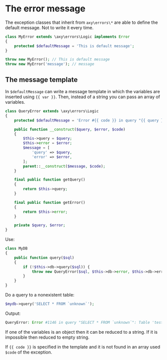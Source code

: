 # The error message

The exception classes that inherit from `axy\errors\*` are able to define the default message.
Not to write it every time.

```php
class MyError extends \axy\errors\Logic implements Error
{
    protected $defaultMessage = 'This is default message';
}

throw new MyError(); // This is default message
throw new MyError('message'); // message
```

## The message template

In `$defaultMessage` can write a message template in which the variables are inserted using `{{ var }}`.
Then, instead of a string you can pass an array of variables.
 
 ```php
 class QueryError extends \axy\errors\Logic
 {
     protected $defaultMessage = 'Error #{{ code }} in query "{{ query }}": {{ error }}';
 
     public function __construct($query, $error, $code)
     {
         $this->query = $query;
         $this->error = $error;
         $message = [
             'query' => $query,
             'error' => $error,
         ];
         parent::__construct($message, $code);
     }
 
     final public function getQuery()
     {
         return $this->query;
     }
 
     final public function getError()
     {
         return $this->error;
     }
 
     private $query, $error;
 }
 ```
 
 Use:
 
 ```php
 class MyDB
 {
     public function query($sql) 
     {
         if (!$this->db->query($sql)) {
             throw new QueryError($sql, $this->db->error, $this->db->errno);
         }
     }
 }
 ```
 
 Do a query to a nonexistent table:
 
 ```php
 $mydb->query('SELECT * FROM `unknown`');
 ```
 
 Output:
 
 ```php
 QueryError: Error #1146 in query "SELECT * FROM `unknown`": Table 'test.unknown' doesn't exist
 ```
 
If one of the variables is an object then it can be reduced to a string.
If it is impossible then reduced to empty string.

If `{{ code }}` is specified in the template and it is not found in an array used `$code` of the exception. 
